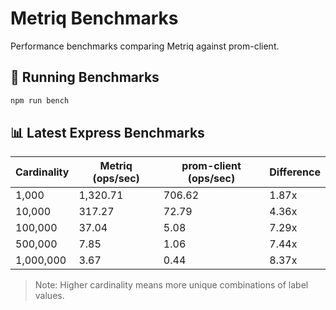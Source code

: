 # Metriq Benchmarks

Performance benchmarks comparing Metriq against prom-client.

## 🏃 Running Benchmarks

```bash
npm run bench
```

## 📊 Latest Express Benchmarks

| Cardinality | Metriq (ops/sec) | prom-client (ops/sec) | Difference |
|-------------|------------------|----------------------|------------|
| 1,000       | 1,320.71        | 706.62               | 1.87x      |
| 10,000      | 317.27          | 72.79                | 4.36x      |
| 100,000     | 37.04           | 5.08                 | 7.29x      |
| 500,000     | 7.85            | 1.06                 | 7.44x      |
| 1,000,000   | 3.67            | 0.44                 | 8.37x      |

> Note: Higher cardinality means more unique combinations of label values.
